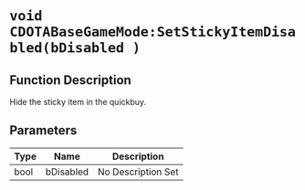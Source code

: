# `void CDOTABaseGameMode:SetStickyItemDisabled(bDisabled )`
## Function Description
Hide the sticky item in the quickbuy.
## Parameters
Type|Name|Description
--|--|--
bool|bDisabled|No Description Set

